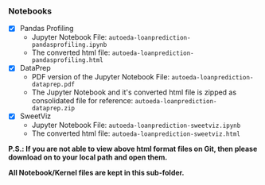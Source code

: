 ### Notebooks

- [X] Pandas Profiling
  - Jupyter Notebook File: ``` autoeda-loanprediction-pandasprofiling.ipynb ```
  - The converted html file: ``` autoeda-loanprediction-pandasprofiling.html ```
- [X] DataPrep
  - PDF version of the Jupyter Notebook File: ``` autoeda-loanprediction-dataprep.pdf ```
  - The Jupyter Notebook and it's converted html file is zipped as consolidated file for reference: ``` autoeda-loanprediction-dataprep.zip ```
- [X] SweetViz
  - Jupyter Notebook File: ``` autoeda-loanprediction-sweetviz.ipynb ```
  - The converted html file: ``` autoeda-loanprediction-sweetviz.html ```



**P.S.: If you are not able to view above html format files on Git, then please download on to your local path and open them.**

**All Notebook/Kernel files are kept in this sub-folder.**


